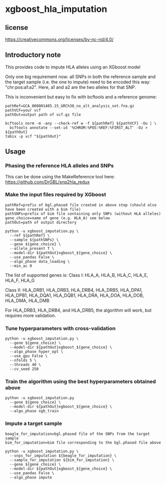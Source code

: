 # xgboost_hla_imputation

## license
https://creativecommons.org/licenses/by-nc-nd/4.0/

## Introductory note
This provides code to impute HLA alleles using an XGboost model

Only one big requirement now: all SNPs in both the reference sample and the target sample (i.e. the one to impute) need to be encoded this way: "chr:pos:a1:a2". Here, a1 and a2 are the two alleles for that SNP.

This is inconvenient but easy to fix with bcftools and a reference genome:
```
pathRef=GCA_000001405.15_GRCh38_no_alt_analysis_set.fna.gz
pathVCF=your vcf
pathOut=output path of vcf.gz file

bcftools norm -m -any --check-ref w -f ${pathRef} ${pathVCF} -Ou | \
  bcftools annotate --set-id '%CHROM:%POS:%REF:%FIRST_ALT' -Oz > ${pathOut}
tabix -p vcf "${pathOut}"
```

## Usage

### Phasing the reference HLA alleles and SNPs
This can be done using the MakeReference tool here: https://github.com/DrGBL/snp2hla_redux

### Make the input files required by XGboost
```
pathRef=prefix of bgl.phased file created in above step (should also have been created with a bim file)
pathSNPs=prefix of bim file containing only SNPs (without HLA alleles)
gene_choice=name of gene (e.g. HLA_A) see below
pathOut=path of output directory

python -u xgboost_imputation.py \
  --ref ${pathRef} \
  --sample ${pathSNPs} \
  --gene ${gene_choice} \
  --allele_present T \
  --model-dir ${pathOut}xgboost_${gene_choice} \
  --use_pandas False \
  --algo_phase data_loading \
  --min_ac 0
```
The list of supported genes is:
Class I: HLA_A, HLA_B, HLA_C, HLA_E, HLA_F, HLA_G

Class II: HLA_DRB1, HLA_DRB3, HLA_DRB4, HLA_DRB5, HLA_DPA1, HLA_DPB1, HLA_DQA1, HLA_DQB1, HLA_DRA, HLA_DOA, HLA_DOB, HLA_DMA, HLA_DMB

For HLA_DRB3, HLA_DRB4, and HLA_DRB5, the algorithm will work, but requires more validation.

### Tune hyperparameters with cross-validation
```
python -u xgboost_imputation.py \
  --gene ${gene_choice} \
  --model-dir ${pathOut}xgboost_${gene_choice} \
  --algo_phase hyper_opt \
  --use_gpu False \
  --nfolds 5 \
  --threads 40 \
  --cv_seed 250
```

### Train the algorithm using the best hyperparameters obtained above
```
python -u xgboost_imputation.py 
  --gene ${gene_choice} \
  --model-dir ${pathOut}xgboost_${gene_choice} \
  --algo_phase xgb_train
```

### Impute a target sample
```
beagle_for_imputation=bgl.phased file of the SNPs from the target sample
bim_for_imputation=bim file corresponding to the bgl.phased file above

python -u xgboost_imputation.py \
  --snps_for_imputation ${beagle_for_imputation} \
  --sample_for_imputation ${bim_for_imputation} \
  --gene ${gene_choice} \
  --model-dir ${pathOut}xgboost_${gene_choice} \
  --use_pandas False \
  --algo_phase impute
```

